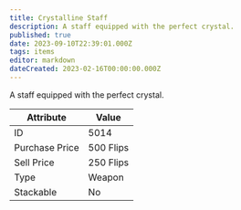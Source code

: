 ```yaml
---
title: Crystalline Staff
description: A staff equipped with the perfect crystal.
published: true
date: 2023-09-10T22:39:01.000Z
tags: items
editor: markdown
dateCreated: 2023-02-16T00:00:00.000Z
---
```


A staff equipped with the perfect crystal.

|Attribute|Value|
|-|-|
|ID|5014|
|Purchase Price|500 Flips|
|Sell Price|250 Flips|
|Type|Weapon|
|Stackable|No|

